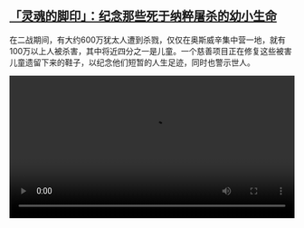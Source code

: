 <!--1665398823000-->
[「灵魂的脚印」：纪念那些死于纳粹屠杀的幼小生命](https://www.dw.com/zh/%E3%80%8C%E7%81%B5%E9%AD%82%E7%9A%84%E8%84%9A%E5%8D%B0%E3%80%8D%EF%BC%9A%E7%BA%AA%E5%BF%B5%E9%82%A3%E4%BA%9B%E6%AD%BB%E4%BA%8E%E7%BA%B3%E7%B2%B9%E5%B1%A0%E6%9D%80%E7%9A%84%E5%B9%BC%E5%B0%8F%E7%94%9F%E5%91%BD/a-63322266)
------

<p>在二战期间，有大约600万犹太人遭到杀戮，仅仅在奥斯威辛集中营一地，就有100万以上人被杀害，其中将近四分之一是儿童。一个慈善项目正在修复这些被害儿童遗留下来的鞋子，以纪念他们短暂的人生足迹，同时也警示世人。</small></p><video src="https://tvdownloaddw-a.akamaihd.net/dwtv_video/flv/vdt_zh/2022/bchi221003_001_bchi_221003_shoes_1_01r_AVC_1280x720.mp4" controls style="width:100%"></video>
